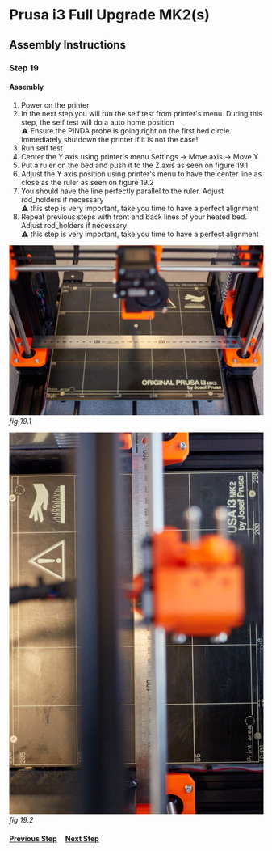 # Prusa i3 Full Upgrade MK2(s)

## Assembly Instructions

### Step 19

#### Assembly

1. Power on the printer
1. In the next step you will run the self test from printer's menu. During this step, the self test will do a auto home position<br>
   :warning: Ensure the PINDA probe is going right on the first bed circle. Immediately shutdown the printer if it is not the case!
1. Run self test
1. Center the Y axis using printer's menu Settings -> Move axis -> Move Y
1. Put a ruler on the bed and push it to the Z axis as seen on figure 19.1
1. Adjust the Y axis position using printer's menu to have the center line as close as the ruler as seen on figure 19.2
1. You should have the line perfectly parallel to the ruler. Adjust rod_holders if necessary<br>
   :warning: this step is very important, take you time to have a perfect alignment
1. Repeat previous steps with front and back lines of your heated bed. Adjust rod_holders if necessary<br>
   :warning: this step is very important, take you time to have a perfect alignment

![](img/fig19.1.jpg)\
*fig 19.1*

![](img/fig19.2.jpg)\
*fig 19.2*

#### [Previous Step](step18.md) &nbsp;&nbsp;&nbsp; [Next Step](step20.md)

